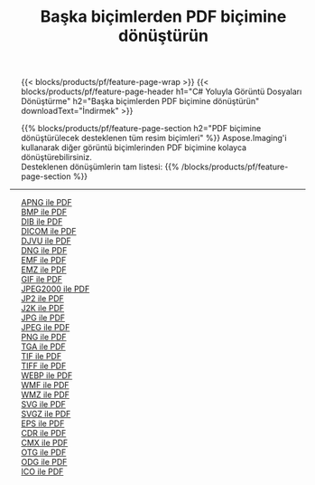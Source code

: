 ﻿---
title: Başka biçimlerden PDF biçimine dönüştürün 
weight: 3920
url: /tr/java/conversion/to/pdf 
lang: tr
langdirlevel: 2
locales: zh-hans,ja,it,ru,de,es,fr,nl,id,lt,pl,pt,vi,tr,ko,zh-hant,ar,hi,th,sv,cs,uk,he
description: Aspose.Imaging'i kullanarak başka biçimlerden PDF biçimine kolayca dönüştürebilirsiniz
---

{{< blocks/products/pf/feature-page-wrap >}}
{{< blocks/products/pf/feature-page-header h1="C# Yoluyla Görüntü Dosyaları Dönüştürme" h2="Başka biçimlerden PDF biçimine dönüştürün" downloadText="İndirmek" >}}


{{% blocks/products/pf/feature-page-section  h2="PDF biçimine dönüştürülecek desteklenen tüm resim biçimleri" %}}
Aspose.Imaging'i kullanarak diğer görüntü biçimlerinden PDF biçimine kolayca dönüştürebilirsiniz.
<br/>
Desteklenen dönüşümlerin tam listesi:
{{% /blocks/products/pf/feature-page-section %}}
<div class="container-fluid productfamilypage bg-gray">
    <div class="convertypes bg-gray agp-content section">
        <div class="container">
		<hr style="margin-left:-20px;"/>
		<div class="row other-converters">
		    <div class='col-md-2 other-converter remove-lp remove-rp'><a href="/imaging/tr/java/conversion/apng-to-pdf" >APNG ile PDF</a></div>
<div class='col-md-2 other-converter remove-lp remove-rp'><a href="/imaging/tr/java/conversion/bmp-to-pdf" >BMP ile PDF</a></div>
<div class='col-md-2 other-converter remove-lp remove-rp'><a href="/imaging/tr/java/conversion/dib-to-pdf" >DIB ile PDF</a></div>
<div class='col-md-2 other-converter remove-lp remove-rp'><a href="/imaging/tr/java/conversion/dicom-to-pdf" >DICOM ile PDF</a></div>
<div class='col-md-2 other-converter remove-lp remove-rp'><a href="/imaging/tr/java/conversion/djvu-to-pdf" >DJVU ile PDF</a></div>
<div class='col-md-2 other-converter remove-lp remove-rp'><a href="/imaging/tr/java/conversion/dng-to-pdf" >DNG ile PDF</a></div>
<div class='col-md-2 other-converter remove-lp remove-rp'><a href="/imaging/tr/java/conversion/emf-to-pdf" >EMF ile PDF</a></div>
<div class='col-md-2 other-converter remove-lp remove-rp'><a href="/imaging/tr/java/conversion/emz-to-pdf" >EMZ ile PDF</a></div>
<div class='col-md-2 other-converter remove-lp remove-rp'><a href="/imaging/tr/java/conversion/gif-to-pdf" >GIF ile PDF</a></div>
<div class='col-md-2 other-converter remove-lp remove-rp'><a href="/imaging/tr/java/conversion/jpeg2000-to-pdf" >JPEG2000 ile PDF</a></div>
<div class='col-md-2 other-converter remove-lp remove-rp'><a href="/imaging/tr/java/conversion/jp2-to-pdf" >JP2 ile PDF</a></div>
<div class='col-md-2 other-converter remove-lp remove-rp'><a href="/imaging/tr/java/conversion/j2k-to-pdf" >J2K ile PDF</a></div>
<div class='col-md-2 other-converter remove-lp remove-rp'><a href="/imaging/tr/java/conversion/jpg-to-pdf" >JPG ile PDF</a></div>
<div class='col-md-2 other-converter remove-lp remove-rp'><a href="/imaging/tr/java/conversion/jpeg-to-pdf" >JPEG ile PDF</a></div>
<div class='col-md-2 other-converter remove-lp remove-rp'><a href="/imaging/tr/java/conversion/png-to-pdf" >PNG ile PDF</a></div>
<div class='col-md-2 other-converter remove-lp remove-rp'><a href="/imaging/tr/java/conversion/tga-to-pdf" >TGA ile PDF</a></div>
<div class='col-md-2 other-converter remove-lp remove-rp'><a href="/imaging/tr/java/conversion/tif-to-pdf" >TIF ile PDF</a></div>
<div class='col-md-2 other-converter remove-lp remove-rp'><a href="/imaging/tr/java/conversion/tiff-to-pdf" >TIFF ile PDF</a></div>
<div class='col-md-2 other-converter remove-lp remove-rp'><a href="/imaging/tr/java/conversion/webp-to-pdf" >WEBP ile PDF</a></div>
<div class='col-md-2 other-converter remove-lp remove-rp'><a href="/imaging/tr/java/conversion/wmf-to-pdf" >WMF ile PDF</a></div>
<div class='col-md-2 other-converter remove-lp remove-rp'><a href="/imaging/tr/java/conversion/wmz-to-pdf" >WMZ ile PDF</a></div>
<div class='col-md-2 other-converter remove-lp remove-rp'><a href="/imaging/tr/java/conversion/svg-to-pdf" >SVG ile PDF</a></div>
<div class='col-md-2 other-converter remove-lp remove-rp'><a href="/imaging/tr/java/conversion/svgz-to-pdf" >SVGZ ile PDF</a></div>
<div class='col-md-2 other-converter remove-lp remove-rp'><a href="/imaging/tr/java/conversion/eps-to-pdf" >EPS ile PDF</a></div>
<div class='col-md-2 other-converter remove-lp remove-rp'><a href="/imaging/tr/java/conversion/cdr-to-pdf" >CDR ile PDF</a></div>
<div class='col-md-2 other-converter remove-lp remove-rp'><a href="/imaging/tr/java/conversion/cmx-to-pdf" >CMX ile PDF</a></div>
<div class='col-md-2 other-converter remove-lp remove-rp'><a href="/imaging/tr/java/conversion/otg-to-pdf" >OTG ile PDF</a></div>
<div class='col-md-2 other-converter remove-lp remove-rp'><a href="/imaging/tr/java/conversion/odg-to-pdf" >ODG ile PDF</a></div>
<div class='col-md-2 other-converter remove-lp remove-rp'><a href="/imaging/tr/java/conversion/ico-to-pdf" >ICO ile PDF</a></div>
                </div>
        </div>
    </div>
</div>
<br/>

